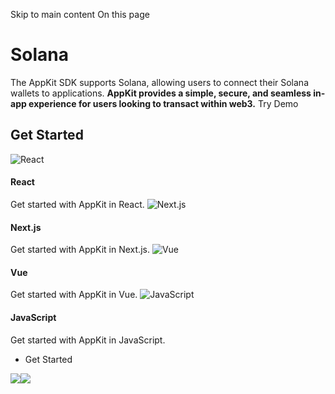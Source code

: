 Skip to main content
On this page
# Solana
The AppKit SDK supports Solana, allowing users to connect their Solana wallets to applications.
**AppKit provides a simple, secure, and seamless in-app experience for users looking to transact within web3.**
Try Demo
## Get Started​
![React](https://docs.reown.com/appkit/networks/solana)
#### React
Get started with AppKit in React.
![Next.js](https://docs.reown.com/appkit/networks/solana)
#### Next.js
Get started with AppKit in Next.js.
![Vue](https://docs.reown.com/appkit/networks/solana)
#### Vue
Get started with AppKit in Vue.
![JavaScript](https://docs.reown.com/appkit/networks/solana)
#### JavaScript
Get started with AppKit in JavaScript.
  * Get Started


![](https://t.co/1/i/adsct?bci=4&dv=America%2FToronto%26en-US%26Google%20Inc.%26MacIntel%26255%261080%26600%266%2624%261080%26600%260%26na&eci=3&event=%7B%7D&event_id=1b64a43e-3406-4288-a7f9-834c360ef5bc&integration=gtm&p_id=Twitter&p_user_id=0&pl_id=3c77033b-444e-4461-ba22-e35bacf17e14&tw_document_href=https%3A%2F%2Fdocs.reown.com%2Fappkit%2Fnetworks%2Fsolana&tw_iframe_status=0&txn_id=oo02q&type=javascript&version=2.3.31)![](https://analytics.twitter.com/1/i/adsct?bci=4&dv=America%2FToronto%26en-US%26Google%20Inc.%26MacIntel%26255%261080%26600%266%2624%261080%26600%260%26na&eci=3&event=%7B%7D&event_id=1b64a43e-3406-4288-a7f9-834c360ef5bc&integration=gtm&p_id=Twitter&p_user_id=0&pl_id=3c77033b-444e-4461-ba22-e35bacf17e14&tw_document_href=https%3A%2F%2Fdocs.reown.com%2Fappkit%2Fnetworks%2Fsolana&tw_iframe_status=0&txn_id=oo02q&type=javascript&version=2.3.31)
